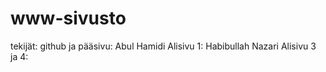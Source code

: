 # www-sivusto
tekijät:
github ja pääsivu: Abul Hamidi
Alisivu 1: Habibullah Nazari
Alisivu 3 ja 4: 
